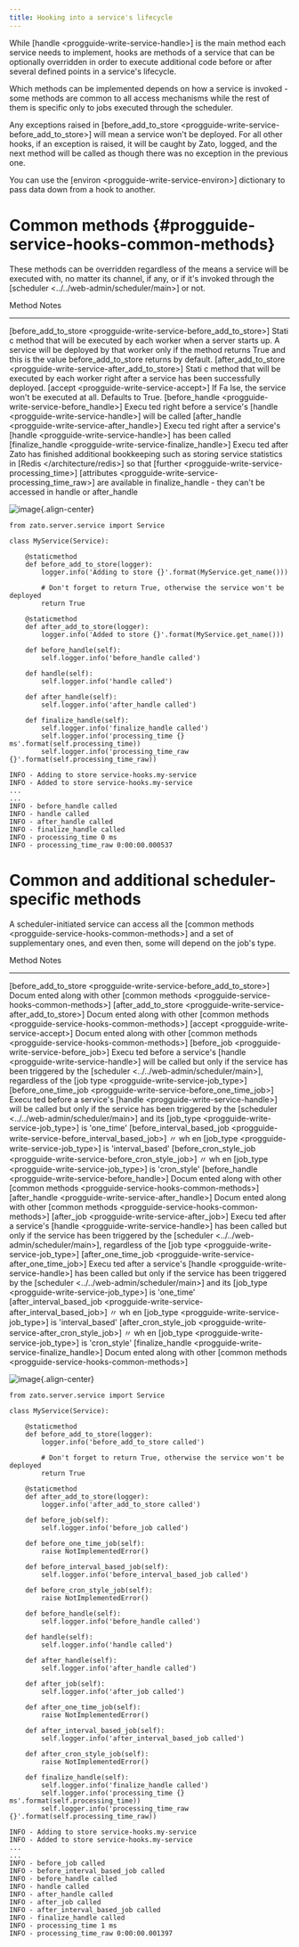 ```yaml
---
title: Hooking into a service's lifecycle
---
```


While [handle \<progguide-write-service-handle\>] is the main method each
service needs to implement, hooks are methods of a service that can be optionally
overridden in order to execute additional code before or after several
defined points in a service\'s lifecycle.

Which methods can be implemented depends on how a service is invoked - some
methods are common to all access mechanisms while the rest of them is specific
only to jobs executed through the scheduler.

Any exceptions raised in [before_add_to_store \<progguide-write-service-before_add_to_store\>]
will mean a service won\'t be deployed. For all other hooks, if an exception is raised,
it will be caught by Zato, logged, and the next method will be called as though there was
no exception in the previous one.

You can use the [environ \<progguide-write-service-environ\>] dictionary to pass
data down from a hook to another.

Common methods {#progguide-service-hooks-common-methods}
==============

These methods can be overridden regardless of the means a service will be executed
with, no matter its channel, if any, or if it\'s invoked through the
[scheduler \<../../web-admin/scheduler/main\>]
or not.

  Method                                                                                    Notes
  ----------------------------------------------------------------------------------------- ---------------------------------------------------------------------------------------
  [before_add_to_store \<progguide-write-service-before_add_to_store\>] Stati   c method that will be executed by each worker when a
                                                                                            server starts up. A service will be deployed by that worker
                                                                                            only if the method returns True and this is the value
                                                                                            before_add_to_store returns by default.
  [after_add_to_store \<progguide-write-service-after_add_to_store\>] Stati     c method that will be executed by each worker right after a
                                                                                            service has been successfully deployed.
  [accept \<progguide-write-service-accept\>] If Fa                             lse, the service won\'t be executed at all. Defaults to True.
  [before_handle \<progguide-write-service-before_handle\>] Execu               ted right before a service\'s [handle \<progguide-write-service-handle\>]
                                                                                            will be called
  [after_handle \<progguide-write-service-after_handle\>] Execu                 ted right after a service\'s [handle \<progguide-write-service-handle\>]
                                                                                            has been called
  [finalize_handle \<progguide-write-service-finalize_handle\>] Execu           ted after Zato has finished additional bookkeeping such as storing service
                                                                                            statistics in [Redis \</architecture/redis\>] so that
                                                                                            [further \<progguide-write-service-processing_time\>]
                                                                                            [attributes \<progguide-write-service-processing_time_raw\>]
                                                                                            are available in finalize_handle - they can\'t be accessed in handle or after_handle

![image](/gfx/progguide/service-hooks-common.png){.align-center}

``` {.python}
from zato.server.service import Service

class MyService(Service):

    @staticmethod
    def before_add_to_store(logger):
        logger.info('Adding to store {}'.format(MyService.get_name()))

        # Don't forget to return True, otherwise the service won't be deployed
        return True

    @staticmethod
    def after_add_to_store(logger):
        logger.info('Added to store {}'.format(MyService.get_name()))

    def before_handle(self):
        self.logger.info('before_handle called')

    def handle(self):
        self.logger.info('handle called')

    def after_handle(self):
        self.logger.info('after_handle called')

    def finalize_handle(self):
        self.logger.info('finalize_handle called')
        self.logger.info('processing_time {} ms'.format(self.processing_time))
        self.logger.info('processing_time_raw {}'.format(self.processing_time_raw))
```

``` {.python}
INFO - Adding to store service-hooks.my-service
INFO - Added to store service-hooks.my-service
...
...
INFO - before_handle called
INFO - handle called
INFO - after_handle called
INFO - finalize_handle called
INFO - processing_time 0 ms
INFO - processing_time_raw 0:00:00.000537
```

Common and additional scheduler-specific methods
================================================

A scheduler-initiated service can access all the
[common methods \<progguide-service-hooks-common-methods\>]
and a set of supplementary ones, and even then, some will depend on the job\'s type.

  Method                                                                                                Notes
  ----------------------------------------------------------------------------------------------------- -------------------------------------------------------------------------------------------------------------------------------------------
  [before_add_to_store \<progguide-write-service-before_add_to_store\>] Docum               ented along with other [common methods \<progguide-service-hooks-common-methods\>]
  [after_add_to_store \<progguide-write-service-after_add_to_store\>] Docum                 ented along with other [common methods \<progguide-service-hooks-common-methods\>]
  [accept \<progguide-write-service-accept\>] Docum                                         ented along with other [common methods \<progguide-service-hooks-common-methods\>]
  [before_job \<progguide-write-service-before_job\>] Execu                                 ted before a service\'s [handle \<progguide-write-service-handle\>]
                                                                                                        will be called but only if the service has been triggered by the
                                                                                                        [scheduler \<../../web-admin/scheduler/main\>], regardless of the [job type \<progguide-write-service-job_type\>]
  [before_one_time_job \<progguide-write-service-before_one_time_job\>] Execu               ted before a service\'s [handle \<progguide-write-service-handle\>]
                                                                                                        will be called but only if the service has been triggered by the
                                                                                                        [scheduler \<../../web-admin/scheduler/main\>] and its
                                                                                                        [job_type \<progguide-write-service-job_type\>] is \'one_time\'
  [before_interval_based_job \<progguide-write-service-before_interval_based_job\>] 〃 wh   en [job_type \<progguide-write-service-job_type\>] is \'interval_based\'
  [before_cron_style_job \<progguide-write-service-before_cron_style_job\>] 〃 wh           en [job_type \<progguide-write-service-job_type\>] is \'cron_style\'
  [before_handle \<progguide-write-service-before_handle\>] Docum                           ented along with other [common methods \<progguide-service-hooks-common-methods\>]
  [after_handle \<progguide-write-service-after_handle\>] Docum                             ented along with other [common methods \<progguide-service-hooks-common-methods\>]
  [after_job \<progguide-write-service-after_job\>] Execu                                   ted after a service\'s [handle \<progguide-write-service-handle\>]
                                                                                                        has been called but only if the service has been triggered by the
                                                                                                        [scheduler \<../../web-admin/scheduler/main\>], regardless of the [job type \<progguide-write-service-job_type\>]
  [after_one_time_job \<progguide-write-service-after_one_time_job\>] Execu                 ted after a service\'s [handle \<progguide-write-service-handle\>]
                                                                                                        has been called but only if the service has been triggered by the
                                                                                                        [scheduler \<../../web-admin/scheduler/main\>] and its
                                                                                                        [job_type \<progguide-write-service-job_type\>] is \'one_time\'
  [after_interval_based_job \<progguide-write-service-after_interval_based_job\>] 〃 wh     en [job_type \<progguide-write-service-job_type\>] is \'interval_based\'
  [after_cron_style_job \<progguide-write-service-after_cron_style_job\>] 〃 wh             en [job_type \<progguide-write-service-job_type\>] is \'cron_style\'
  [finalize_handle \<progguide-write-service-finalize_handle\>] Docum                       ented along with other [common methods \<progguide-service-hooks-common-methods\>]

![image](/gfx/progguide/service-hooks-common-scheduler.png){.align-center}

``` {.python}
from zato.server.service import Service

class MyService(Service):

    @staticmethod
    def before_add_to_store(logger):
        logger.info('before_add_to_store called')

        # Don't forget to return True, otherwise the service won't be deployed
        return True

    @staticmethod
    def after_add_to_store(logger):
        logger.info('after_add_to_store called')

    def before_job(self):
        self.logger.info('before_job called')

    def before_one_time_job(self):
        raise NotImplementedError()

    def before_interval_based_job(self):
        self.logger.info('before_interval_based_job called')

    def before_cron_style_job(self):
        raise NotImplementedError()

    def before_handle(self):
        self.logger.info('before_handle called')

    def handle(self):
        self.logger.info('handle called')

    def after_handle(self):
        self.logger.info('after_handle called')

    def after_job(self):
        self.logger.info('after_job called')

    def after_one_time_job(self):
        raise NotImplementedError()

    def after_interval_based_job(self):
        self.logger.info('after_interval_based_job called')

    def after_cron_style_job(self):
        raise NotImplementedError()

    def finalize_handle(self):
        self.logger.info('finalize_handle called')
        self.logger.info('processing_time {} ms'.format(self.processing_time))
        self.logger.info('processing_time_raw {}'.format(self.processing_time_raw))
```

``` {.python}
INFO - Adding to store service-hooks.my-service
INFO - Added to store service-hooks.my-service
...
...
INFO - before_job called
INFO - before_interval_based_job called
INFO - before_handle called
INFO - handle called
INFO - after_handle called
INFO - after_job called
INFO - after_interval_based_job called
INFO - finalize_handle called
INFO - processing_time 1 ms
INFO - processing_time_raw 0:00:00.001397
```
